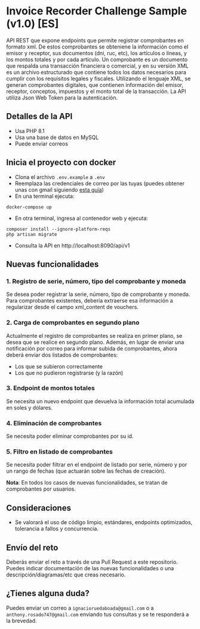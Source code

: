 # Invoice Recorder Challenge Sample (v1.0) [ES]

API REST que expone endpoints que permite registrar comprobantes en formato xml.
De estos comprobantes se obteniene la información como el emisor y receptor, sus documentos (dni, ruc, etc), los artículos o líneas, y los montos totales y por cada artículo.
Un comprobante es un documento que respalda una transacción financiera o comercial, y en su versión XML es un archivo estructurado que contiene todos los datos necesarios para cumplir con los requisitos legales y fiscales.
Utilizando el lenguaje XML, se generan comprobantes digitales, que contienen información del emisor, receptor, conceptos, impuestos y el monto total de la transacción.
La API utiliza Json Web Token para la autenticación.

## Detalles de la API

- Usa PHP 8.1
- Usa una base de datos en MySQL
- Puede enviar correos

## Inicia el proyecto con docker

- Clona el archivo `.env.example` a `.env`
- Reemplaza las credenciales de correo por las tuyas (puedes obtener unas con gmail siguiendo [esta guía](https://programacionymas.com/blog/como-enviar-mails-correos-desde-laravel#:~:text=Para%20dar%20la%20orden%20a,su%20orden%20ha%20sido%20enviada.))
- En una terminal ejecuta:

```
docker-compose up
```

- En otra terminal, ingresa al contenedor web y ejecuta:

```
composer install --ignore-platform-reqs
php artisan migrate
```

- Consulta la API en http://localhost:8090/api/v1

## Nuevas funcionalidades

### 1. Registro de serie, número, tipo del comprobante y moneda

Se desea poder registrar la serie, número, tipo de comprobante y moneda. Para comprobantes existentes, debería extraerse esa información a regularizar desde el campo xml_content de vouchers.

### 2. Carga de comprobantes en segundo plano

Actualmente el registro de comprobantes se realiza en primer plano, se desea que se realice en segundo plano.
Además, en lugar de enviar una notificación por correo para informar subida de comprobantes, ahora deberá enviar dos listados de comprobantes:
- Los que se subieron correctamente
- Los que no pudieron registrarse (y la razón)

### 3. Endpoint de montos totales

Se necesita un nuevo endpoint que devuelva la información total acumulada en soles y dólares.

### 4. Eliminación de comprobantes

Se necesita poder eliminar comprobantes por su id.

### 5. Filtro en listado de comprobantes

Se necesita poder filtrar en el endpoint de listado por serie, número y por un rango de fechas (que actuarán sobre las fechas de creación).

**Nota**: En todos los casos de nuevas funcionalidades, se tratan de comprobantes por usuarios.

## Consideraciones

- Se valorará el uso de código limpio, estándares, endpoints optimizados, tolerancia a fallos y concurrencia.

## Envío del reto

Deberás enviar el reto a través de una Pull Request a este repositorio. Puedes indicar documentación de las nuevas funcionalidades o una descripción/diagramas/etc que creas necesario.

## ¿Tienes alguna duda?

Puedes enviar un correo a `ignacioruedaboada@gmail.com` o a `anthony.rosado747@gmail.com` enviando tus consultas y se te responderá a la brevedad.
